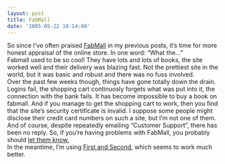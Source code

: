 ```yaml
---
layout: post
title: FabMall
date: '2005-05-22 10:14:00'
---
```


<p>So since I&rsquo;ve often praised <a href="http://fabmall.com" target="_blank">FabMall</a> in my previous posts, it&rsquo;s time for more honest appraisal of the online store. In one word: &ldquo;What the&hellip;&rdquo;<br/>
 Fabmall used to be so cool! They have lots and lots of books, the site worked well and their delivery was blazing fast. Not the prettiest site in the world, but it was basic and robust and there was no fuss involved.<br/>
 Over the past few weeks though, things have gone totally down the drain. Logins fail, the shopping cart continuosly forgets what was put into it, the connection with the bank fails. It has become impossible to buy a book on fabmall. And if you manage to get the shopping cart to work, then you find that the site&rsquo;s security certificate is invalid. I suppose some people might disclose their credit card numbers on such a site, but I&rsquo;m not one of them. And of course, despite repeatedly emailing &ldquo;Customer Support&rdquo;, there has been no reply. So, if you&rsquo;re having problems with FabMall, you probably should <a href="mailto:customerservice@fabmall.com" target="_blank">let them know.</a><br/>
 In the meantime, I&rsquo;m using <a href="http://www.firstandsecond.com" target="_blank">First and Second</a>, which seems to work much better.</p>